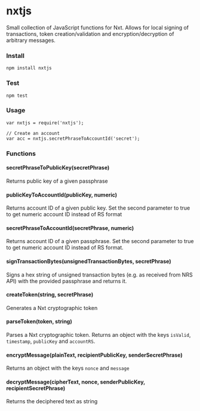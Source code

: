 # nxtjs
Small collection of JavaScript functions for Nxt. Allows for local signing of transactions, token creation/validation and encryption/decryption of arbitrary messages.

### Install
`npm install nxtjs`

### Test
`npm test`

### Usage
    var nxtjs = require('nxtjs');

    // Create an account
    var acc = nxtjs.secretPhraseToAccountId('secret');

### Functions
#### secretPhraseToPublicKey(secretPhrase)
Returns public key of a given passphrase

#### publicKeyToAccountId(publicKey, numeric)
Returns account ID of a given public key. Set the second parameter to true to
get numeric account ID instead of RS format

#### secretPhraseToAccountId(secretPhrase, numeric)
Returns account ID of a given passphrase.  Set the second parameter to true to
get numeric account ID instead of RS format.

#### signTransactionBytes(unsignedTransactionBytes, secretPhrase)
Signs a hex string of unsigned transaction bytes (e.g. as received from NRS API)
with the provided passphrase and returns it.

#### createToken(string, secretPhrase)
Generates a Nxt cryptographic token

#### parseToken(token, string)
Parses a Nxt cryptographic token. Returns an object with the keys `isValid`,
`timestamp`, `publicKey` and `accountRS`.

#### encryptMessage(plainText, recipientPublicKey, senderSecretPhrase)
Returns an object with the keys `nonce` and `message`

#### decryptMessage(cipherText, nonce, senderPublicKey, recipientSecretPhrase)
Returns the deciphered text as string
